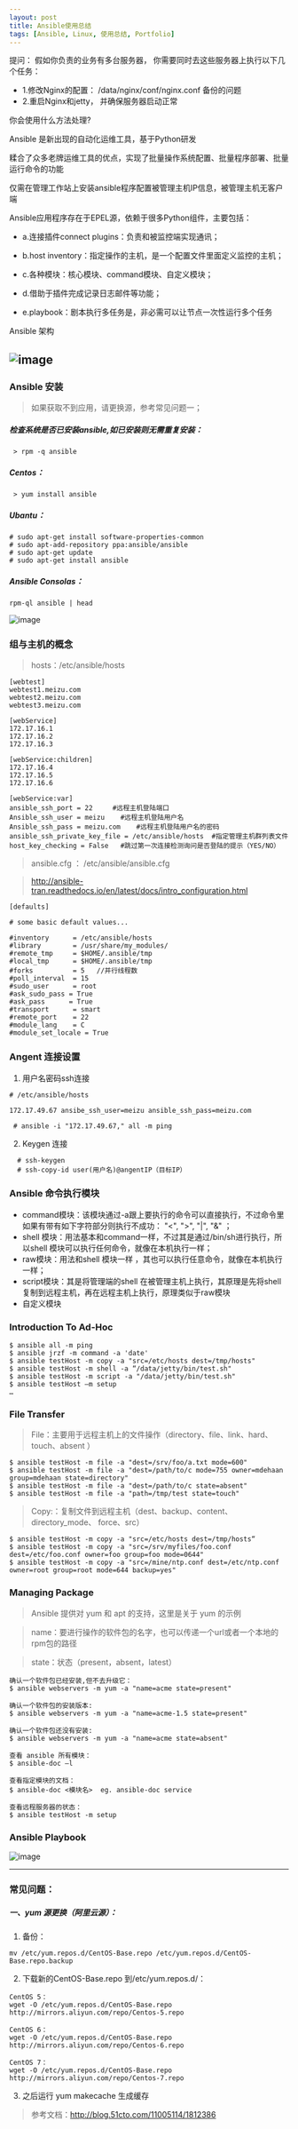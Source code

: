 ```yaml
---
layout: post
title: Ansible使用总结
tags: [Ansible, Linux, 使用总结, Portfolio]
---
```


提问： 假如你负责的业务有多台服务器， 你需要同时去这些服务器上执行以下几个任务：
- 1.修改Nginx的配置： /data/nginx/conf/nginx.conf 备份的问题
- 2.重启Nginx和jetty， 并确保服务器启动正常

你会使用什么方法处理?

Ansible 是新出现的自动化运维工具，基于Python研发

糅合了众多老牌运维工具的优点，实现了批量操作系统配置、批量程序部署、批量运行命令的功能

仅需在管理工作站上安装ansible程序配置被管理主机IP信息，被管理主机无客户端

Ansible应用程序存在于EPEL源，依赖于很多Python组件，主要包括：

-  a.连接插件connect plugins：负责和被监控端实现通讯；

-  b.host inventory：指定操作的主机，是一个配置文件里面定义监控的主机；

-  c.各种模块：核心模块、command模块、自定义模块；

-  d.借助于插件完成记录日志邮件等功能；

-  e.playbook：剧本执行多任务是，非必需可以让节点一次性运行多个任务

Ansible 架构

![image](https://raw.githubusercontent.com/rickyzhan/rickyzhan.github.io/master/assets/img-folder/ansible-stac.png)
---

### Ansible 安装
> 如果获取不到应用，请更换源，参考常见问题一；
##### 检查系统是否已安装ansible,如已安装则无需重复安装：
```
 > rpm -q ansible
```
##### Centos：
```
 > yum install ansible
```
##### Ubantu：
```
# sudo apt-get install software-properties-common
# sudo apt-add-repository ppa:ansible/ansible
# sudo apt-get update
# sudo apt-get install ansible
```
##### Ansible Consolas：

```
rpm-ql ansible | head
```
![image](https://raw.githubusercontent.com/rickyzhan/rickyzhan.github.io/master/assets/img-folder/ansible-consolas.png) 

### 组与主机的概念
> hosts：/etc/ansible/hosts

```
[webtest]
webtest1.meizu.com
webtest2.meizu.com
webtest3.meizu.com

[webService]
172.17.16.1
172.17.16.2
172.17.16.3

[webService:children]
172.17.16.4
172.17.16.5
172.17.16.6

[webService:var]
ansible_ssh_port = 22     #远程主机登陆端口
Ansible_ssh_user = meizu    #远程主机登陆用户名
Ansible_ssh_pass = meizu.com    #远程主机登陆用户名的密码
ansible_ssh_private_key_file = /etc/ansible/hosts  #指定管理主机群列表文件
host_key_checking = False   #跳过第一次连接检测询问是否登陆的提示（YES/NO）
```
> ansible.cfg ： /etc/ansible/ansible.cfg

> http://ansible-tran.readthedocs.io/en/latest/docs/intro_configuration.html

```
[defaults]

# some basic default values...

#inventory      = /etc/ansible/hosts
#library        = /usr/share/my_modules/
#remote_tmp     = $HOME/.ansible/tmp
#local_tmp      = $HOME/.ansible/tmp
#forks          = 5   //并行线程数
#poll_interval  = 15
#sudo_user      = root
#ask_sudo_pass = True
#ask_pass      = True
#transport      = smart
#remote_port    = 22
#module_lang    = C
#module_set_locale = True
```
### Angent 连接设置

1. 用户名密码ssh连接

```
# /etc/ansible/hosts 

172.17.49.67 ansibe_ssh_user=meizu ansible_ssh_pass=meizu.com

 # ansible -i "172.17.49.67," all -m ping
```

2. Keygen 连接

```
  # ssh-keygen
  # ssh-copy-id user(用户名)@angentIP（目标IP）
```
### Ansible 命令执行模块

- command模块：该模块通过-a跟上要执行的命令可以直接执行，不过命令里如果有带有如下字符部分则执行不成功：
"<", ">", "|", "&" ；
- shell 模块：用法基本和command一样，不过其是通过/bin/sh进行执行，所以shell 模块可以执行任何命令，就像在本机执行一样；
- raw模块：用法和shell 模块一样 ，其也可以执行任意命令，就像在本机执行一样；
- script模块：其是将管理端的shell 在被管理主机上执行，其原理是先将shell 复制到远程主机，再在远程主机上执行，原理类似于raw模块
- 自定义模块

### Introduction To Ad-Hoc

```
$ ansible all -m ping
$ ansible jrzf -m command -a 'date'
$ ansible testHost -m copy -a "src=/etc/hosts dest=/tmp/hosts" 
$ ansible testHost -m shell -a “/data/jetty/bin/test.sh"
$ ansible testHost -m script -a "/data/jetty/bin/test.sh"
$ ansible testHost –m setup
…
```
### File Transfer

> File：主要用于远程主机上的文件操作（directory、file、link、hard、touch、absent ）
```
$ ansible testHost -m file -a "dest=/srv/foo/a.txt mode=600" 
$ ansible testHost -m file -a "dest=/path/to/c mode=755 owner=mdehaan group=mdehaan state=directory" 
$ ansible testHost -m file -a "dest=/path/to/c state=absent" 
$ ansible testHost -m file -a "path=/tmp/test state=touch"
```

>Copy:：复制文件到远程主机（dest、backup、content、 directory_mode、 force、src）
```
$ ansible testHost -m copy -a "src=/etc/hosts dest=/tmp/hosts“
$ ansible testHost -m copy -a "src=/srv/myfiles/foo.conf dest=/etc/foo.conf owner=foo group=foo mode=0644"
$ ansible testHost -m copy -a "src=/mine/ntp.conf dest=/etc/ntp.conf owner=root group=root mode=644 backup=yes"
```
### Managing Package
> Ansible 提供对 yum 和 apt 的支持，这里是关于 yum 的示例

> name：要进行操作的软件包的名字，也可以传递一个url或者一个本地的rpm包的路径

> state：状态（present，absent，latest）


```
确认一个软件包已经安装,但不去升级它：
$ ansible webservers -m yum -a "name=acme state=present" 

确认一个软件包的安装版本:
$ ansible webservers -m yum -a "name=acme-1.5 state=present" 

确认一个软件包还没有安装:
$ ansible webservers -m yum -a "name=acme state=absent" 

```

```
查看 ansible 所有模块： 
$ ansible-doc –l

查看指定模块的文档： 
$ ansible-doc <模块名>  eg. ansible-doc service

查看远程服务器的状态： 
$ ansible testHost -m setup

```
### Ansible Playbook

![image](https://raw.githubusercontent.com/rickyzhan/rickyzhan.github.io/master/assets/img-folder/ansible-playbook.png) 


---


### 常见问题：

##### 一、yum 源更换（阿里云源）：
1. 备份：

```
mv /etc/yum.repos.d/CentOS-Base.repo /etc/yum.repos.d/CentOS-Base.repo.backup
```

2. 下载新的CentOS-Base.repo 到/etc/yum.repos.d/：

```
CentOS 5：
wget -O /etc/yum.repos.d/CentOS-Base.repo http://mirrors.aliyun.com/repo/Centos-5.repo

CentOS 6：
wget -O /etc/yum.repos.d/CentOS-Base.repo http://mirrors.aliyun.com/repo/Centos-6.repo

CentOS 7：
wget -O /etc/yum.repos.d/CentOS-Base.repo http://mirrors.aliyun.com/repo/Centos-7.repo 
```

3. 之后运行 yum makecache 生成缓存

> 参考文档：http://blog.51cto.com/11005114/1812386
